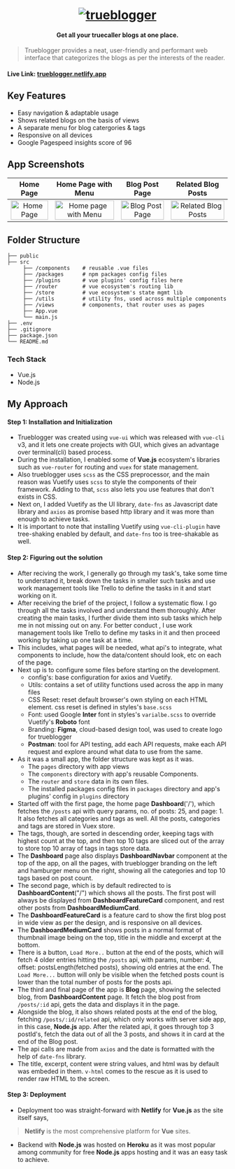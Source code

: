 <h1 align="center">
  <br>
  <a href="/"><img src="https://res.cloudinary.com/sagarmak/image/upload/v1601839006/trueblogger_github_logo_aokrje.png" alt="trueblogger"></a>
</h1>

<h4 align="center">Get all your truecaller blogs at one place.</h4>

> Trueblogger provides a neat, user-friendly and performant web interface that categorizes the blogs as per the interests of the reader.

#### Live Link: [trueblogger.netlify.app](https://trueblogger.netlify.app)

## Key Features
- Easy navigation & adaptable usage
- Shows related blogs on the basis of views
- A separate menu for blog catergories & tags
- Responsive on all devices
- Google Pagespeed insights score of 96

## App Screenshots

Home Page      |  Home Page with Menu | Blog Post Page       |  Related Blog Posts
:-------------------------:|:-------------------------:|:-------------------------:|:-------------------------:
<img src="https://res.cloudinary.com/sagarmak/image/upload/v1601839007/home_m6npdo.png" title="Home Page " width="100%"> |<img src="https://res.cloudinary.com/sagarmak/image/upload/v1601839007/menu_j2ybo0.png" title="Home page with Menu" width="100%">|<img src="https://res.cloudinary.com/sagarmak/image/upload/v1601839006/blog_sddzhk.png" title="Blog Post Page" width="100%"> |<img src="https://res.cloudinary.com/sagarmak/image/upload/v1601839007/related_dbn8yh.png" title="Related Blog Posts" width="100%">

## Folder Structure

    ├── public
    ├── src
	     ├── /components    # reusable .vue files
	     ├── /packages      # npm packages config files
	     ├── /plugins       # vue plugins' config files here
	     ├── /router        # vue ecosystem's routing lib
	     ├── /store         # vue ecosystem's state mgmt lib
	     ├── /utils         # utility fns, used across multiple components
	     ├── /views         # components, that router uses as pages
	     ├── App.vue
	     └── main.js
	├── .env
    ├── .gitignore
    ├── package.json
    └── README.md

### Tech Stack
- Vue.js
- Node.js


## My Approach
#### Step 1: Installation and Initialization
- Trueblogger was created using `vue-ui` which was released with `vue-cli` v3, and it lets one create projects with GUI, which gives an advantage over terminal(cli) based process.
- During the installation, I enabled some of **Vue.js** ecosystem's libraries such as `vue-router` for routing and `vuex` for state management.
- Also trueblogger uses `scss` as the CSS preprocessor, and the main reason was Vuetify uses `scss` to style the components of their framework. Adding to that, `scss` also lets you use features that don't exists in CSS.
- Next on, I added Vuetify as the UI library, `date-fns` as Javascript date library and `axios` as promise based http library and it was more than enough to achieve tasks.
- It is important to note that installing Vuetify using `vue-cli-plugin` have tree-shaking enabled by default, and `date-fns` too is tree-shakable as well.
#### Step 2: Figuring out the solution
- After reciving the work, I generally go through my task's, take some time to understand it, break down the tasks in smaller such tasks and use work management tools like Trello to define the tasks in it and start working on it.
- After receiving the brief of the project, I follow a systematic flow. I go through all the tasks involved and understand them thoroughly. After creating the main tasks, I further divide them into sub tasks which help me in not missing out on any. For better conduct , I use work management tools like Trello to define my tasks in it and then proceed working by taking up one task at a time.
- This includes, what pages will be needed, what api's to integrate, what components to include, how the data/content should look, etc on each of the page.
- Next up is to configure some files before starting on the development. 
	- config's: base configuration for axios and Vuetify.
	- Utils: contains a set of utility functions used across the app in many files
	- CSS Reset: reset default browser's own styling on each HTML element. css reset is defined in styles's `base.scss`
	- Font: used Google **Inter** font in styles's `varialbe.scss` to override Vuetify's **Roboto** font
	- Branding: **Figma**, cloud-based design tool, was used to create logo for trueblogger
	- **Postman**: tool for API testing, add each API requests, make each API request and explore around what data to use from the same.
- As it was a small app, the folder structure was kept as it was.
	- The `pages` directory with app views
	- The  `components`  directory with app's reusable Components.
	- The `router` and `store` data in its own files.
	- The installed packages config files in `packages` directory and app's plugins' config in `plugins` directory
- Started off with the first page, the home page **Dashboard**('/'), which fetches the `/posts` api with query params, no. of posts: 25, and page: 1. It also fetches all categories and tags as well. All the posts, categories and tags are stored in Vuex store. 
- The tags, though, are sorted in descending order, keeping tags with highest count at the top, and then top 10 tags are sliced out of the array to store top 10 array of tags in tags store data.
- The **Dashboard** page also displays **DashboardNavbar** component at the top of the app, on all the pages, with trueblogger branding on the left and hamburger menu on the right, showing all the categories and top 10 tags based on post count.
- The second page, which is by default redirected to is **DashboardContent**("/") which shows all the posts. The first post will always be displayed from **DashboardFeatureCard** component, and rest other posts from **DashboardMediumCard**.
- The **DashboardFeatureCard** is a feature card to show the first blog post in wide view as per the design, and is responsive on all devices.
- The **DashboardMediumCard** shows posts in a normal format of thumbnail image being on the top, title in the middle and excerpt at the bottom.
- There is a button, `Load More..` button at the end of the posts, which will fetch 4 older entries hitting the `/posts` api, with params, number: 4, offset: postsLength(fetched posts), showing old entries at the end. The `Load More...` button will only be visible when the fetched posts count is lower than the total number of posts for the posts api.
- The third and final page of the app is **Blog** page, showing the selected blog, from **DashboardContent** page. It fetch the blog post from `/posts/:id` api, gets the data and displays it in the page.
- Alongside the blog, it also shows related posts at the end of the blog, fetching `/posts/:id/related` api, which only works with server side app, in this case, **Node.js** app. After the related api, it goes through top 3 postId's, fetch the data out of all the 3 posts, and shows it in card at the end of the Blog post.
- The api calls are made from `axios` and the date is formatted with the help of `date-fns` library.
- The title, excerpt, content were string values, and html was by default was embeded in them. `v-html` comes to the rescue as it is used to render raw HTML to the screen.
#### Step 3: Deployment
- Deployment too was straight-forward with **Netlify** for **Vue.js** as the site itself says, 
> **Netlify** is the most comprehensive platform for **Vue** sites.
- Backend with **Node.js** was hosted on **Heroku** as it was most popular among community for free **Node.js** apps hosting and it was an easy task to achieve.
